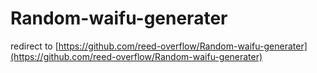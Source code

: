 # Random-waifu-generater
redirect to [https://github.com/reed-overflow/Random-waifu-generater](https://github.com/reed-overflow/Random-waifu-generater) 
